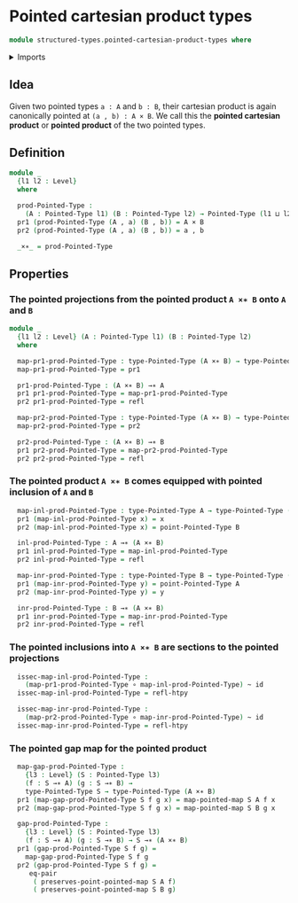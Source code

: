 # Pointed cartesian product types

```agda
module structured-types.pointed-cartesian-product-types where
```

<details><summary>Imports</summary>

```agda
open import foundation.cartesian-product-types
open import foundation.dependent-pair-types
open import foundation.equality-cartesian-product-types
open import foundation.functions
open import foundation.homotopies
open import foundation.identity-types
open import foundation.universe-levels

open import structured-types.pointed-maps
open import structured-types.pointed-types
```

</details>

## Idea

Given two pointed types `a : A` and `b : B`, their cartesian product is again
canonically pointed at `(a , b) : A × B`. We call this the **pointed cartesian
product** or **pointed product** of the two pointed types.

## Definition

```agda
module _
  {l1 l2 : Level}
  where

  prod-Pointed-Type :
    (A : Pointed-Type l1) (B : Pointed-Type l2) → Pointed-Type (l1 ⊔ l2)
  pr1 (prod-Pointed-Type (A , a) (B , b)) = A × B
  pr2 (prod-Pointed-Type (A , a) (B , b)) = a , b

  _×∗_ = prod-Pointed-Type
```

## Properties

### The pointed projections from the pointed product `A ×∗ B` onto `A` and `B`

```agda
module _
  {l1 l2 : Level} (A : Pointed-Type l1) (B : Pointed-Type l2)
  where

  map-pr1-prod-Pointed-Type : type-Pointed-Type (A ×∗ B) → type-Pointed-Type A
  map-pr1-prod-Pointed-Type = pr1

  pr1-prod-Pointed-Type : (A ×∗ B) →∗ A
  pr1 pr1-prod-Pointed-Type = map-pr1-prod-Pointed-Type
  pr2 pr1-prod-Pointed-Type = refl

  map-pr2-prod-Pointed-Type : type-Pointed-Type (A ×∗ B) → type-Pointed-Type B
  map-pr2-prod-Pointed-Type = pr2

  pr2-prod-Pointed-Type : (A ×∗ B) →∗ B
  pr1 pr2-prod-Pointed-Type = map-pr2-prod-Pointed-Type
  pr2 pr2-prod-Pointed-Type = refl
```

### The pointed product `A ×∗ B` comes equipped with pointed inclusion of `A` and `B`

```agda
  map-inl-prod-Pointed-Type : type-Pointed-Type A → type-Pointed-Type (A ×∗ B)
  pr1 (map-inl-prod-Pointed-Type x) = x
  pr2 (map-inl-prod-Pointed-Type x) = point-Pointed-Type B

  inl-prod-Pointed-Type : A →∗ (A ×∗ B)
  pr1 inl-prod-Pointed-Type = map-inl-prod-Pointed-Type
  pr2 inl-prod-Pointed-Type = refl

  map-inr-prod-Pointed-Type : type-Pointed-Type B → type-Pointed-Type (A ×∗ B)
  pr1 (map-inr-prod-Pointed-Type y) = point-Pointed-Type A
  pr2 (map-inr-prod-Pointed-Type y) = y

  inr-prod-Pointed-Type : B →∗ (A ×∗ B)
  pr1 inr-prod-Pointed-Type = map-inr-prod-Pointed-Type
  pr2 inr-prod-Pointed-Type = refl
```

### The pointed inclusions into `A ×∗ B` are sections to the pointed projections

```agda
  issec-map-inl-prod-Pointed-Type :
    (map-pr1-prod-Pointed-Type ∘ map-inl-prod-Pointed-Type) ~ id
  issec-map-inl-prod-Pointed-Type = refl-htpy

  issec-map-inr-prod-Pointed-Type :
    (map-pr2-prod-Pointed-Type ∘ map-inr-prod-Pointed-Type) ~ id
  issec-map-inr-prod-Pointed-Type = refl-htpy
```

### The pointed gap map for the pointed product

```agda
  map-gap-prod-Pointed-Type :
    {l3 : Level} (S : Pointed-Type l3)
    (f : S →∗ A) (g : S →∗ B) →
    type-Pointed-Type S → type-Pointed-Type (A ×∗ B)
  pr1 (map-gap-prod-Pointed-Type S f g x) = map-pointed-map S A f x
  pr2 (map-gap-prod-Pointed-Type S f g x) = map-pointed-map S B g x

  gap-prod-Pointed-Type :
    {l3 : Level} (S : Pointed-Type l3)
    (f : S →∗ A) (g : S →∗ B) → S →∗ (A ×∗ B)
  pr1 (gap-prod-Pointed-Type S f g) =
    map-gap-prod-Pointed-Type S f g
  pr2 (gap-prod-Pointed-Type S f g) =
     eq-pair
      ( preserves-point-pointed-map S A f)
      ( preserves-point-pointed-map S B g)
```
